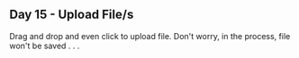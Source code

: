 ## Day 15 - Upload File/s

Drag and drop and even click to upload file. Don't worry, in the process, file won't be saved . . .
